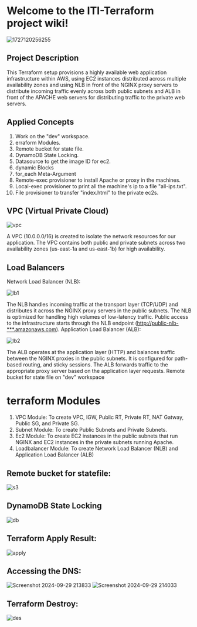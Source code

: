 # Welcome to the ITI-Terraform project wiki!

![1727120256255](https://github.com/user-attachments/assets/f8b0943d-0135-4921-ad2f-173f230433a7)






## Project Description
This Terraform setup provisions a highly available web application infrastructure within AWS, using EC2 instances distributed across multiple availability zones and using NLB in front of the NGINX proxy servers to distribute incoming traffic evenly across both public subnets and ALB in front of the APACHE web servers for distributing traffic to the private web servers.

## Applied Concepts
1. Work on the "dev" workspace.
2. erraform Modules.
3. Remote bucket for state file.
4. DynamoDB State Locking.
5. Datasource to get the image ID for ec2.
6. dynamic Blocks
7. for_each Meta-Argument
8. Remote-exec provisioner to install Apache or proxy in the machines.
9. Local-exec provisioner to print all the machine's ip to a file "all-ips.txt".
10. File provisioner to transfer "index.html" to the private ec2s.


## VPC (Virtual Private Cloud)

![vpc](https://github.com/user-attachments/assets/16771421-ca05-4c92-b7e6-c9c228d43fbb)

A VPC (10.0.0.0/16) is created to isolate the network resources for our application.
The VPC contains both public and private subnets across two availability zones (us-east-1a and us-east-1b) for high availability.
## Load Balancers
Network Load Balancer (NLB):

![lb1](https://github.com/user-attachments/assets/e70d5183-9821-46f7-9f5b-ab386f1d9359)



The NLB handles incoming traffic at the transport layer (TCP/UDP) and distributes it across the NGINX proxy servers in the public subnets. The NLB is optimized for handling high volumes of low-latency traffic.
Public access to the infrastructure starts through the NLB endpoint ([http://public-nlb-***.amazonaws.com](http://public-nlb-%2A%2A%2A.amazonaws.com/)).
Application Load Balancer (ALB):

![lb2](https://github.com/user-attachments/assets/6ed6bbcf-9c35-4628-9cb1-924bf47600aa)



The ALB operates at the application layer (HTTP) and balances traffic between the NGINX proxies in the public subnets. It is configured for path-based routing, and sticky sessions.
The ALB forwards traffic to the appropriate proxy server based on the application layer requests.
Remote bucket for state file on "dev" workspace


# terraform Modules
1. VPC Module: To create VPC, IGW, Public RT, Private RT, NAT Gatway, Public SG, and Private SG.
2. Subnet Module: To create Public Subnets and Private Subnets.
3. Ec2 Module: To create EC2 instances in the public subnets that run NGINX and EC2 instances in the private subnets running Apache.
4. Loadbalancer Module: To create Network Load Balancer (NLB) and Application Load Balancer (ALB)


## Remote bucket for statefile:

![s3](https://github.com/user-attachments/assets/3d71c801-b96e-441c-a6bb-5ac655c4f512)



## DynamoDB State Locking
![db](https://github.com/user-attachments/assets/3905dd74-d465-42ee-a2a1-c619edffb93d)


## Terraform Apply Result:

![apply](https://github.com/user-attachments/assets/3febff3f-23a8-434a-b489-f931cc45c77b)

## Accessing the DNS:
![Screenshot 2024-09-29 213833](https://github.com/user-attachments/assets/7b0e7780-ac1c-4c8c-b137-69c45bd3d702)
![Screenshot 2024-09-29 214033](https://github.com/user-attachments/assets/60576bc3-e273-4f62-8807-9437aa0ee6fb)


## Terraform Destroy:

![des](https://github.com/user-attachments/assets/dedda469-f758-4dae-b82d-a306e052193b)




